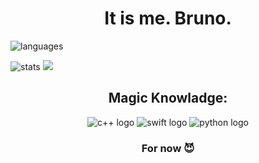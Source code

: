 <h1 align="center">It is me. Bruno.</h1>

![languages](https://github-readme-stats.vercel.app/api/top-langs/?username=BirimBim&layout=donut&theme=catppuccin_mocha)

![stats](https://github-readme-stats.vercel.app/api?username=BirimBim&show_icons=true&layout=donut-vertical&theme=catppuccin_mocha&card_width=300px&rank_icon=github&custom_title=Bruno's-Perfect-Stats)
<img id="csrank" src="https://static.totalcsgo.com/totalcsgo-strapi/silver_elite_master_9717189fe5.png">

<div align="center">
<h2>Magic Knowladge:</h2>
  
![c++ logo](https://cdn-icons-png.flaticon.com/128/17711/17711694.png) 
![swift logo](https://cdn-icons-png.flaticon.com/128/732/732250.png)
![python logo](https://cdn-icons-png.flaticon.com/128/5968/5968350.png)

### For now 😈
</div>

